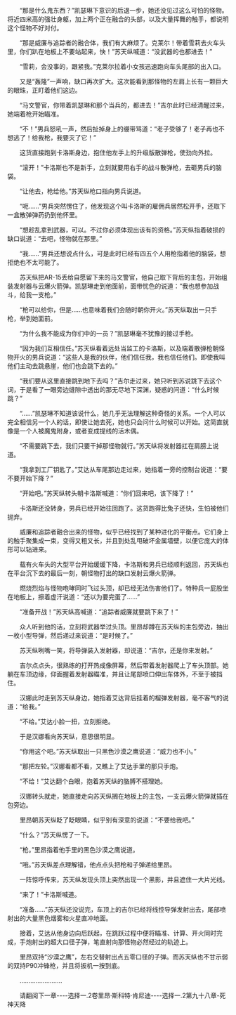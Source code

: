 <div class="read-content j_readContent" id="">
                <p>　　“那是什么鬼东西？”凯瑟琳下意识的后退一步，她还没见过这么可怕的怪物。将近四米高的强壮身躯，加上两个正在融合的头部，以及大量挥舞的触手，都说明这个怪物不好对付。<p>　　“那是威廉与追踪者的融合体，我们有大麻烦了。克莱尔！带着雪莉去火车头里，你们趴在地板上不要站起来，快！”苏天纵喊道：“没武器的也都进去！”<p>　　“雪莉，会没事的，跟紧我。”克莱尔拉着小女孩迅速跑向车头尾部的出入口。<p>　　又是“轰隆”一声响，缺口再次扩大。这次能看到那怪物的左肩上长有一颗巨大的眼珠，正盯着他们这边。<p>　　“马文警官，你带着凯瑟琳和那个当兵的，都进去！”吉尔此时已经清醒过来，她端着枪开始瞄准。<p>　　“不！”男兵怒吼一声，然后扯掉身上的绷带骂道：“老子受够了！老子再也不想逃了！给我枪，我要灭了它！”<p>　　这货直接跑到卡洛斯身边，抱住他左手上的升级版散弹枪，使劲向外拉。<p>　　“滚开！”卡洛斯也不是新手，立刻就要用右手的战斗散弹枪，去砸男兵的脑袋。<p>　　“让他去，枪给他。”苏天纵枪口指向男兵说道。<p>　　“呃……”男兵突然愣住了，他发现这个叫卡洛斯的雇佣兵居然松开手，还取下一盒散弹弹药扔到他怀里。<p>　　“想趁乱拿到武器，可以。不过你必须体现出该有的资格。”苏天纵指着破损的缺口说道：“去吧，怪物就在那里。”<p>　　“我……”男兵还想说点什么，可是此时已经有四五个人用枪指着他的脑袋，想拒绝也不太可能了。<p>　　苏天纵把AR-15丢给自愿留下来的马文警官，他自己取下背后的主包，开始组装发射器与云爆火箭弹。凯瑟琳走到他面前，面带忧色的说道：“我也想参加战斗，给我一支枪。”<p>　　“枪可以给你，但是……也意味着我们会随时朝你开火。”苏天纵取出一只手枪，举到她面前。<p>　　“为什么我不能成为你们中的一员？”凯瑟琳毫不犹豫的接过手枪。<p>　　“因为我们互相信任。”苏天纵看着远处当监工的卡洛斯，以及端着散弹枪朝怪物开火的男兵说道：“这些人是我的伙伴，他们信任我，我也信任他们。即使我叫他们主动去跳悬崖，他们也会跳下去的。”<p>　　“我们要从这里直接跳到地下去吗？”吉尔走过来，她只听到苏说跳下去这个词，于是看了一眼旁边缝隙中透出的那无尽地下深渊，疑惑的问道：“什么时候跳？”<p>　　“……”凯瑟琳不知道该说什么，她几乎无法理解这种奇怪的关系。一个人可以完全相信另一个人的话，即使让她去死，她也只会问什么时候可以开始。这简直就像是一个人被魔鬼附身，或者变成提线的活木偶。<p>　　“不需要跳下去，我们只要干掉那怪物就行。”苏天纵将发射器扛在肩膀上说道。<p>　　“我拿到工厂钥匙了。”艾达从车尾那边走过来，她指着一旁的控制台说道：“要不要开始下降？”<p>　　“开始吧。”苏天纵转头朝卡洛斯喊道：“你们回来吧，该下降了！”<p>　　卡洛斯还没转身，男兵已经开始往回跑了。这货跑得比兔子还快，生怕被他们抛弃。<p>　　威廉和追踪者融合出来的怪物，似乎已经找到了某种进化的平衡点。它们身上的触手聚集成一束，变得又粗又长，并且到处乱甩破坏金属墙壁，以便它庞大的体形可以钻进来。<p>　　载有火车头的大型平台开始缓缓下降，卡洛斯和男兵已经顺利返回，苏天纵也在平台沉下去的最后一刻，朝怪物打出的缺口发射云爆火箭弹。<p>　　燃烧烈焰与怪物咆哮同时飞过头顶，却已经无法伤害他们了。特种兵一屁股坐在地板上，擦着虚汗说道：“还以为要完蛋了……”<p>　　“准备开战！”苏天纵高喊道：“追踪者威廉就要跳下来了！”<p>　　众人听到他的话，立刻将武器举过头顶。里昂却蹲在苏天纵的主包旁边，抽出一枚小型导弹，然后递过来说道：“是时候了。”<p>　　苏天纵咧嘴一笑，将导弹装入发射器，却说道：“吉尔，还是你来发射。”<p>　　吉尔点点头，很熟练的打开热成像屏幕，然后带着发射器爬上了车头顶部。她躺在车顶边缘，仰面握着发射器瞄准，并且让尾部喷口伸出车体外，不至于被挡住。<p>　　汉娜此时走到苏天纵身边，她指着艾达背后挂着的榴弹发射器，毫不客气的说道：“给我。”<p>　　“不给。”艾达小脸一扭，立刻拒绝。<p>　　于是汉娜看向苏天纵，意思很明显。<p>　　“你用这个吧。”苏天纵取出一只黑色沙漠之鹰说道：“威力也不小。”<p>　　“那把左轮。”汉娜看都不看，又瞧上了艾达手里的那只手炮。<p>　　“不给！”艾达翻个白眼，抱着苏天纵的胳膊不搭理她。<p>　　汉娜转头就走，她直接走向苏天纵搁在地板上的主包，一支云爆火箭弹就插在包旁边。<p>　　里昂朝苏天纵眨了眨眼睛，似乎别有深意的说道：“不要给我吧。”<p>　　“什么？”苏天纵愣了一下。<p>　　“枪。”里昂指着他手里的黑色沙漠之鹰说道。<p>　　“哦。”苏天纵差点理解错，他点点头把枪和子弹递给里昂。<p>　　一阵惊呼传来，苏天纵发现头顶上突然出现一个黑影，并且遮住一大片光线。<p>　　“来了！”卡洛斯喊道。<p>　　“准备……”苏天纵还没说完，车顶上的吉尔已经将线控导弹发射出去，尾部喷射出的大量黑色烟雾和火星直冲地面。<p>　　接着，艾达从他身边向后跃起，在跳跃过程中便将瞄准、计算、开火同时完成，手炮射出的超大口径子弹，笔直射向那怪物必然经过的轨迹上。<p>　　里昂双持“沙漠之鹰”，左右交替射出点五零口径的子弹。而苏天纵也不甘示弱的双持P90冲锋枪，并且将扳机一按到底。<p>　　……………………<p>　　请翻阅下一章----选择一.2卷里昂·斯科特·肯尼迪----选择一.2第九十八章-死神天降<p> 
            </div>